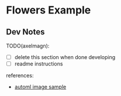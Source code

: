 # Flowers Example

## Dev Notes

TODO(axelmagn): 

- [ ] delete this section when done developing
- [ ] readme instructions

references:

- [automl image sample](https://github.com/GoogleCloudPlatform/vertex-ai-samples/blob/main/notebooks/official/pipelines/google_cloud_pipeline_components_automl_images.ipynb)
